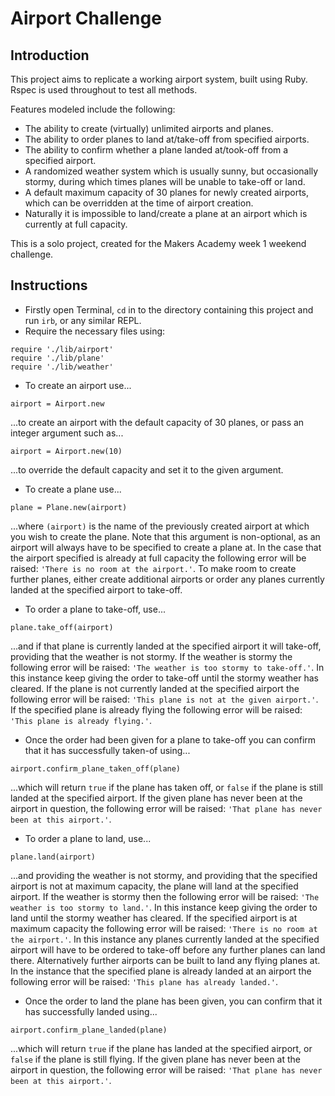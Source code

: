 Airport Challenge
=================

Introduction
---------

This project aims to replicate a working airport system, built using Ruby. Rspec is used throughout to test all methods.

Features modeled include the following:

* The ability to create (virtually) unlimited airports and planes.
* The ability to order planes to land at/take-off from specified airports.
* The ability to confirm whether a plane landed at/took-off from a specified airport.
* A randomized weather system which is usually sunny, but occasionally stormy, during which times planes will be unable to take-off or land.
* A default maximum capacity of 30 planes for newly created airports, which can be overridden at the time of airport creation.
* Naturally it is impossible to land/create a plane at an airport which is currently at full capacity.

This is a solo project, created for the Makers Academy week 1 weekend challenge.


Instructions
---------

* Firstly open Terminal, ```cd``` in to the directory containing this project and run ```irb```, or any similar REPL.
* Require the necessary files using:

```
require './lib/airport'
require './lib/plane'
require './lib/weather'
```
* To create an airport use...

```
airport = Airport.new
```

...to create an airport with the default capacity of 30 planes, or pass an integer argument such as...

```
airport = Airport.new(10)
```

...to override the default capacity and set it to the given argument.

* To create a plane use...

```
plane = Plane.new(airport)
```

...where ```(airport)``` is the name of the previously created airport at which you wish to create the plane. Note that this argument is non-optional, as an airport will always have to be specified to create a plane at. In the case that the airport specified is already at full capacity the following error will be raised: ```'There is no room at the airport.'```. To make room to create further planes, either create additional airports or order any planes currently landed at the specified airport to take-off.

* To order a plane to take-off, use...

```
plane.take_off(airport)
```

...and if that plane is currently landed at the specified airport it will take-off, providing that the weather is not stormy. If the weather is stormy the following error will be raised: ```'The weather is too stormy to take-off.'```. In this instance keep giving the order to take-off until the stormy weather has cleared. If the plane is not currently landed at the specified airport the following error will be raised: ```'This plane is not at the given airport.'```. If the specified plane is already flying the following error will be raised: ```'This plane is already flying.'```.

* Once the order had been given for a plane to take-off you can confirm that it has successfully taken-of using...

```
airport.confirm_plane_taken_off(plane)
```

...which will return ```true``` if the plane has taken off, or ```false``` if the plane is still landed at the specified airport. If the given plane has never been at the airport in question, the following error will be raised: ```'That plane has never been at this airport.'```.

* To order a plane to land, use...

```
plane.land(airport)
```

...and providing the weather is not stormy, and providing that the specified airport is not at maximum capacity, the plane will land at the specified airport. If the weather is stormy then the following error will be raised: ```'The weather is too stormy to land.'```. In this instance keep giving the order to land until the stormy weather has cleared. If the specified airport is at maximum capacity the following error will be raised: ```'There is no room at the airport.'```. In this instance any planes currently landed at the specified airport will have to be ordered to take-off before any further planes can land there. Alternatively further airports can be built to land any flying planes at. In the instance that the specified plane is already landed at an airport the following error will be raised: ```'This plane has already landed.'```.

* Once the order to land the plane has been given, you can confirm that it has successfully landed using...

```
airport.confirm_plane_landed(plane)
```

...which will return ```true``` if the plane has landed at the specified airport, or ```false``` if the plane is still flying. If the given plane has never been at the airport in question, the following error will be raised: ```'That plane has never been at this airport.'```.
